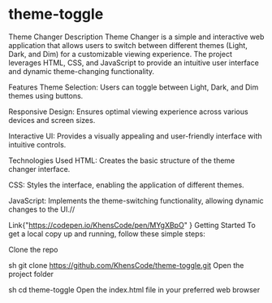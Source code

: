 # theme-toggle
Theme Changer
Description
Theme Changer is a simple and interactive web application that allows users to switch between different themes (Light, Dark, and Dim) for a customizable viewing experience. The project leverages HTML, CSS, and JavaScript to provide an intuitive user interface and dynamic theme-changing functionality.

Features
Theme Selection: Users can toggle between Light, Dark, and Dim themes using buttons.

Responsive Design: Ensures optimal viewing experience across various devices and screen sizes.

Interactive UI: Provides a visually appealing and user-friendly interface with intuitive controls.

Technologies Used
HTML: Creates the basic structure of the theme changer interface.

CSS: Styles the interface, enabling the application of different themes.

JavaScript: Implements the theme-switching functionality, allowing dynamic changes to the UI.//

Link{"https://codepen.io/KhensCode/pen/MYgXBpO" }
Getting Started
To get a local copy up and running, follow these simple steps:

Clone the repo

sh
git clone https://github.com/KhensCode/theme-toggle.git
Open the project folder

sh
cd theme-toggle
Open the index.html file in your preferred web browser
